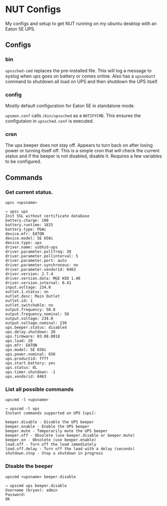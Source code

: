 # NUT Configs
My configs and setup to get NUT running on my ubuntu desktop with an Eaton 5E UPS.

## Configs
### bin
`upssched-cmd` replaces the pre-installed file. This will log a message to syslog when ups goes on battery or comes online. Also has a `upsonbatt` command to shutdown all load on UPS and then shutdown the UPS itself.

### config
Mostly default configuration for Eaton 5E in standalone mode.

`upsmon.conf` calls `/bin/upssched` as a `NOTIFYCMD`. This ensures the configutaion in `upssched.conf` is executed.

### cron
The ups beeper does not stay off. Appears to turn back on after losing power or turning itself off. This is a simple cron that will check the current status and if the beeper is not disabled, disable it. Requires a few variables to be configured.

## Commands
### Get current status.
`upsc <upsname>`
```
→ upsc ups
Init SSL without certificate database
battery.charge: 100
battery.runtime: 1825
battery.type: PbAc
device.mfr: EATON
device.model: 5E 650i
device.type: ups
driver.name: usbhid-ups
driver.parameter.pollfreq: 30
driver.parameter.pollinterval: 5
driver.parameter.port: auto
driver.parameter.synchronous: no
driver.parameter.vendorid: 0463
driver.version: 2.7.4
driver.version.data: MGE HID 1.40
driver.version.internal: 0.41
input.voltage: 234.0
outlet.1.status: on
outlet.desc: Main Outlet
outlet.id: 1
outlet.switchable: no
output.frequency: 50.0
output.frequency.nominal: 50
output.voltage: 234.0
output.voltage.nominal: 230
ups.beeper.status: disabled
ups.delay.shutdown: 20
ups.firmware: 03.08.0018
ups.load: 20
ups.mfr: EATON
ups.model: 5E 650i
ups.power.nominal: 650
ups.productid: ffff
ups.start.battery: yes
ups.status: OL
ups.timer.shutdown: -1
ups.vendorid: 0463
```

### List all possible commands
`upscmd -l <upsname>`
```
→ upscmd -l ups
Instant commands supported on UPS [ups]:

beeper.disable - Disable the UPS beeper
beeper.enable - Enable the UPS beeper
beeper.mute - Temporarily mute the UPS beeper
beeper.off - Obsolete (use beeper.disable or beeper.mute)
beeper.on - Obsolete (use beeper.enable)
load.off - Turn off the load immediately
load.off.delay - Turn off the load with a delay (seconds)
shutdown.stop - Stop a shutdown in progress
```

### Disable the beeper
`upscmd <upsname> beeper.disable`
```
→ upscmd ups beeper.disable
Username (bryan): admin
Password:
OK
```

